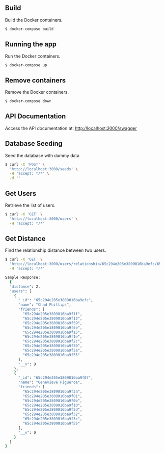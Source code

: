 ## Build
Build the Docker containers.

```bash
$ docker-compose build
```

## Running the app
Run the Docker containers.

```bash
$ docker-compose up
```


## Remove containers
Remove the Docker containers.

```bash
$ docker-compose down
```


## API Documentation
Access the API documentation at:
[http://localhost:3000/swagger](http://localhost:3000/swagger)


## Database Seeding

Seed the database with dummy data.


```bash
$ curl -X 'POST' \
  'http://localhost:3000/seeds' \
  -H 'accept: */*' \
  -d ''
```


## Get Users
Retrieve the list of users.
```bash
$ curl -X 'GET' \
  'http://localhost:3000/users' \
  -H 'accept: */*'
```

## Get Distance
Find the relationship distance between two users.
```bash
$ curl -X 'GET' \
  'http://localhost:3000/users/relationship/65c294e205e3809016ba9efc/65c294e205e3809016ba9f07' \
  -H 'accept: */*'

Sample Response:
  {
  "distance": 2,
  "users": [
    {
      "_id": "65c294e205e3809016ba9efc",
      "name": "Chad Phillips",
      "friends": [
        "65c294e205e3809016ba9f1f",
        "65c294e205e3809016ba9f13",
        "65c294e205e3809016ba9f59",
        "65c294e205e3809016ba9f5e",
        "65c294e205e3809016ba9f15",
        "65c294e205e3809016ba9f1e",
        "65c294e205e3809016ba9f2c",
        "65c294e205e3809016ba9f39",
        "65c294e205e3809016ba9f3a",
        "65c294e205e3809016ba9f55"
      ],
      "__v": 0
    },
    {
      "_id": "65c294e205e3809016ba9f07",
      "name": "Genevieve Figueroa",
      "friends": [
        "65c294e205e3809016ba9f3a",
        "65c294e205e3809016ba9f01",
        "65c294e205e3809016ba9f0b",
        "65c294e205e3809016ba9f10",
        "65c294e205e3809016ba9f2d",
        "65c294e205e3809016ba9f32",
        "65c294e205e3809016ba9f3c",
        "65c294e205e3809016ba9f55"
      ],
      "__v": 0
    }
  ]
}
```


